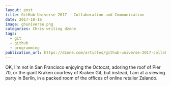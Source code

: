 ```yaml
---
layout: post
title: GitHub Universe 2017 - Collaboration and Communication
date: 2017-10-16
image: ghuniverse.png
categories: Chris writing dzone
tags:
  - git
  - github
  - programming
publication_url: https://dzone.com/articles/github-universe-2017-collaboration-and-communicati
---
```


OK, I’m not in San Francisco enjoying the Octocat, adoring the roof of Pier 70, or the giant Kraken courtesy of Kraken Git, but instead, I am at a viewing party in Berlin, in a packed room of the offices of online retailer Zalando.
